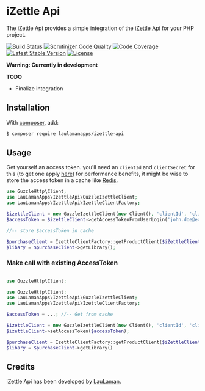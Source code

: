 iZettle Api
===============
The iZettle Api provides a simple integration of the [iZettle Api][izettleapi] for your PHP project.

[![Build Status](https://travis-ci.org/LauLamanApps/iZettleApi.svg?branch=master)](https://travis-ci.org/LauLamanApps/iZettleApi)
[![Scrutinizer Code Quality](https://scrutinizer-ci.com/g/LauLamanApps/iZettleApi/badges/quality-score.png?b=master)](https://scrutinizer-ci.com/g/LauLamanApps/iZettleApi/?branch=master)
[![Code Coverage](https://scrutinizer-ci.com/g/LauLamanApps/iZettleApi/badges/coverage.png?b=master)](https://scrutinizer-ci.com/g/LauLamanApps/iZettleApi/?branch=master)
[![Latest Stable Version](https://poser.pugx.org/laulamanapps/Izettle-api/v/stable)](https://packagist.org/packages/laulamanapps/izettle-api)
[![License](https://poser.pugx.org/laulamanapps/Izettle-api/license)](https://packagist.org/packages/laulamanapps/izettle-api)

**Warning: Currently in development**

**TODO**
- Finalize integration


Installation
------------
With [composer](http://packagist.org), add:

```bash
$ composer require laulamanapps/izettle-api
```

Usage
-----

Get yourself an access token. you'll need an `clientId` and `clientSecret` for this (to get one apply [here](https://www.izettle.com/api-access/))
for performance benefits, it might be wise to store the access token in a cache like [Redis](https://redis.io/).
```php
use GuzzleHttp\Client;
use LauLamanApps\IzettleApi\GuzzleIzettleClient;
use LauLamanApps\IzettleApi\IzettleClientFactory;

$izettleClient = new GuzzleIzettleClient(new Client(), 'clientId', 'clientSecret');
$accessToken = $izettleClient->getAccessTokenFromUserLogin('john.doe@example.com', 'password');

//-- store $accessToken in cache

$purchaseClient = IzettleClientFactory::getProductClient($iZettleClient)
$libary = $purchaseClient->getLibrary();
```

### Make call with existing AccessToken

```php

use GuzzleHttp\Client;

use GuzzleHttp\Client;
use LauLamanApps\IzettleApi\GuzzleIzettleClient;
use LauLamanApps\IzettleApi\IzettleClientFactory;

$accessToken = ...; //-- Get from cache

$izettleClient = new GuzzleIzettleClient(new Client(), 'clientId', 'clientId');
$izettleClient->setAccessToken($accessToken);

$purchaseClient = IzettleClientFactory::getProductClient($iZettleClient)
$libary = $purchaseClient->getLibrary()
```


Credits
-------

iZettle Api has been developed by [LauLaman][LauLaman].

[izettleapi]: https://github.com/iZettle/api-documentation
[LauLaman]: https://github.com/LauLaman
